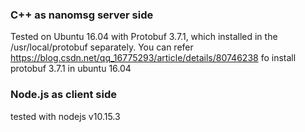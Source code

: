 ### C++ as nanomsg server side
Tested on Ubuntu 16.04 with Protobuf 3.7.1, which installed in the /usr/local/protobuf separately. 
You can refer https://blog.csdn.net/qq_16775293/article/details/80746238 fo install protobuf 3.7.1 in ubuntu 16.04

### Node.js as client side
tested with nodejs v10.15.3

